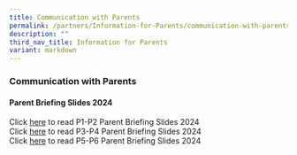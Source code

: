 ```yaml
---
title: Communication with Parents
permalink: /partners/Information-for-Parents/communication-with-parents/
description: ""
third_nav_title: Information for Parents
variant: markdown
---
```

### Communication with Parents

#### Parent Briefing Slides 2024
Click [here](https://drive.google.com/file/d/1Ta3tGRIsOZfJZeoiPOjBYrnbhmDUh9Pe/view?usp=sharing) to read P1-P2 Parent Briefing Slides 2024<br>
Click [here](https://drive.google.com/file/d/1t70m5akIU_X53U4xBtTNVgRvs66gCJz5/view?usp=sharing) to read P3-P4 Parent Briefing Slides 2024<br>
Click [here](https://drive.google.com/file/d/1fo90rnyStQSpZ04G_BcFVFlwbHk_cWiG/view?usp=sharing) to read P5-P6 Parent Briefing Slides 2024<br>

